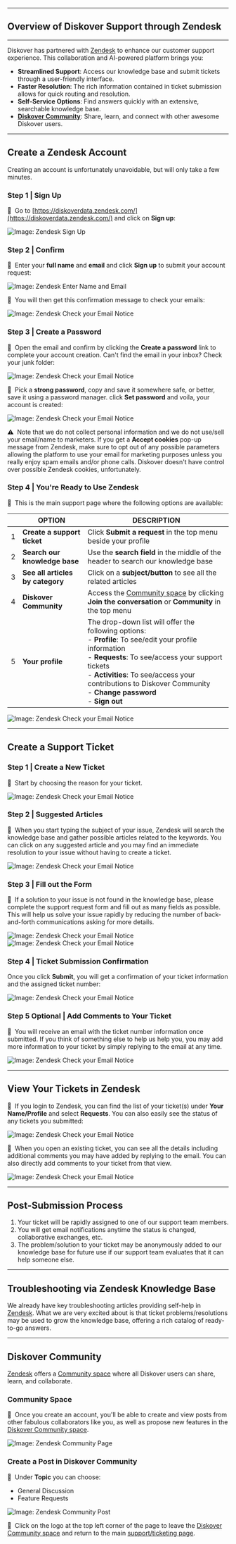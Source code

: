 ___
## Overview of Diskover Support through Zendesk
___

Diskover has partnered with [Zendesk](https://diskoverdata.zendesk.com/) to enhance our customer support experience. This collaboration and AI-powered platform brings you:

- **Streamlined Support**: Access our knowledge base and submit tickets through a user-friendly interface.
- **Faster Resolution**: The rich information contained in ticket submission allows for quick routing and resolution.
- **Self-Service Options**: Find answers quickly with an extensive, searchable knowledge base.
- **[Diskover Community](https://support.diskoverdata.com/hc/en-us/community/topics)**: Share, learn, and connect with other awesome Diskover users.
  
___
## Create a Zendesk Account

Creating an account is unfortunately unavoidable, but will only take a few minutes.

### Step 1 | Sign Up

🔴 &nbsp;Go to [https://diskoverdata.zendesk.com/](https://diskoverdata.zendesk.com/) and click on **Sign up**:

![Image: Zendesk Sign Up](images/zendesk_account_creation_step1.png)

### Step 2 | Confirm

🔴 &nbsp;Enter your **full name** and **email** and click **Sign up** to submit your account request:

![Image: Zendesk Enter Name and Email](images/zendesk_account_creation_step2.png)

🔴 &nbsp;You will then get this confirmation message to check your emails:

![Image: Zendesk Check your Email Notice](images/zendesk_account_creation_step3.png)

### Step 3 | Create a Password

🔴 &nbsp;Open the email and confirm by clicking the **Create a password** link to complete your account creation. Can't find the email in your inbox? Check your junk folder:

![Image: Zendesk Check your Email Notice](images/zendesk_account_creation_step4.png)

🔴 &nbsp;Pick a **strong password**, copy and save it somewhere safe, or better, save it using a password manager. click **Set password** and voila, your account is created:

![Image: Zendesk Check your Email Notice](images/zendesk_account_creation_step5.png)

⚠️ &nbsp;Note that we do not collect personal information and we do not use/sell your email/name to marketers. If you get a **Accept cookies** pop-up message from Zendesk, make sure to opt out of any possible parameters allowing the platform to use your email for marketing purposes unless you really enjoy spam emails and/or phone calls. Diskover doesn't have control over possible Zendesk cookies, unfortunately.

### Step 4 | You're Ready to Use Zendesk

🔴 &nbsp;This is the main support page where the following options are available:

| | OPTION | DESCRIPTION |
| --- | --- | --- |
| 1 | **Create a support ticket** | Click **Submit a request** in the top menu beside your profile |
| 2 | **Search our knowledge base** | Use the **search field** in the middle of the header to search our knowledge base |
| 3 | **See all articles by category** | Click on a **subject/button** to see all the related articles |
| 4 | **Diskover Community** | Access the [Community space](https://support.diskoverdata.com/hc/en-us/community/topics) by clicking **Join the conversation** or **Community** in the top menu |
| 5 | **Your profile** | The drop-down list will offer the following options:<br>- **Profile**: To see/edit your profile information<br>- **Requests**: To see/access your support tickets<br>- **Activities**: To see/access your contributions to Diskover Community<br>- **Change password**<br>- **Sign out**


![Image: Zendesk Check your Email Notice](images/zendesk_account_creation_step6.png)

___
## Create a Support Ticket

### Step 1 | Create a New Ticket

🔴 &nbsp;Start by choosing the reason for your ticket.

![Image: Zendesk Check your Email Notice](images/zendesk_submit_request_step1.png)

### Step 2 | Suggested Articles

🔴 &nbsp;When you start typing the subject of your issue, Zendesk will search the knowledge base and gather possible articles related to the keywords. You can click on any suggested article and you may find an immediate resolution to your issue without having to create a ticket.

![Image: Zendesk Check your Email Notice](images/zendesk_submit_request_step3.png)

### Step 3 | Fill out the Form

🔴 &nbsp;If a solution to your issue is not found in the knowledge base, please complete the support request form and fill out as many fields as possible. This will help us solve your issue rapidly by reducing the number of back-and-forth communications asking for more details.

![Image: Zendesk Check your Email Notice](images/zendesk_submit_request_step2a.png)
![Image: Zendesk Check your Email Notice](images/zendesk_submit_request_step2b.png)

### Step 4 | Ticket Submission Confirmation

Once you click **Submit**, you will get a confirmation of your ticket information and the assigned ticket number:

![Image: Zendesk Check your Email Notice](images/zendesk_submit_request_step4.png)

### Step 5 Optional | Add Comments to Your Ticket

🔴 &nbsp;You will receive an email with the ticket number information once submitted. If you think of something else to help us help you, you may add more information to your ticket by simply replying to the email at any time.

![Image: Zendesk Check your Email Notice](images/zendesk_submit_request_step5.png)

___
## View Your Tickets in Zendesk

🔴 &nbsp;If you login to Zendesk, you can find the list of your ticket(s) under **Your Name/Profile** and select **Requests**. You can also easily see the status of any tickets you submitted:

![Image: Zendesk Check your Email Notice](images/zendesk_submit_request_step7.png)

🔴 &nbsp;When you open an existing ticket, you can see all the details including additional comments you may have added by replying to the email. You can also directly add comments to your ticket from that view.

![Image: Zendesk Check your Email Notice](images/zendesk_submit_request_step6.png)

___
## Post-Submission Process

1. Your ticket will be rapidly assigned to one of our support team members.
2. You will get email notifications anytime the status is changed, collaborative exchanges, etc.
3. The problem/solution to your ticket may be anonymously added to our knowledge base for future use if our support team evaluates that it can help someone else.

___
## Troubleshooting via Zendesk Knowledge Base

We already have key troubleshooting articles providing self-help in [Zendesk](https://diskoverdata.zendesk.com/). What we are very excited about is that ticket problems/resolutions may be used to grow the knowledge base, offering a rich catalog of ready-to-go answers.

___
## Diskover Community

[Zendesk](https://diskoverdata.zendesk.com/) offers a [Community space](https://support.diskoverdata.com/hc/en-us/community/topics) where all Diskover users can share, learn, and collaborate.

### Community Space

🔴 &nbsp;Once you create an account, you'll be able to create and view posts from other fabulous collaborators like you, as well as propose new features in the [Diskover Community space](https://support.diskoverdata.com/hc/en-us/community/topics).

![Image: Zendesk Community Page](images/zendesk_community_page.png)

### Create a Post in Diskover Community

🔴 &nbsp;Under **Topic** you can choose:

- General Discussion
- Feature Requests

![Image: Zendesk Community Post](images/zendesk_community_new_post.png)

🔴 &nbsp;Click on the logo at the top left corner of the page to leave the [Diskover Community space](https://support.diskoverdata.com/hc/en-us/community/topics) and return to the main [support/ticketing page](https://diskoverdata.zendesk.com/).
